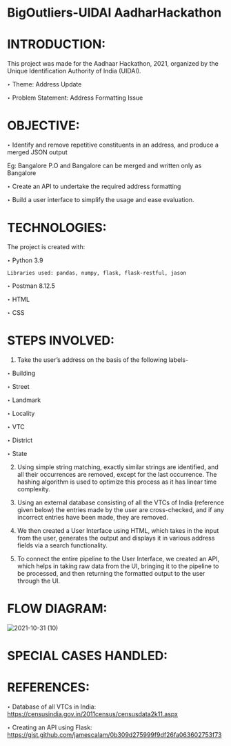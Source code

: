 # BigOutliers-UIDAI AadharHackathon
# INTRODUCTION:

This project was made for the Aadhaar Hackathon, 2021, organized by the Unique Identification Authority of India (UIDAI).

‣ Theme: Address Update

‣ Problem Statement: Address Formatting Issue


# OBJECTIVE:
‣ Identify and remove repetitive constituents in an address, and produce a merged JSON output
 
 Eg: Bangalore P.O and Bangalore can be merged and written only as Bangalore
 
 
‣ Create an API to undertake the required address formatting 

‣ Build a user interface to simplify the usage and ease evaluation.

# TECHNOLOGIES:

The project is created with:

‣ Python 3.9

    Libraries used: pandas, numpy, flask, flask-restful, jason
     
‣ Postman 8.12.5

‣ HTML

‣ CSS

# STEPS INVOLVED:

1) Take the user’s address on the basis of the following labels-

 ‣ Building 

 ‣ Street

 ‣ Landmark 

 ‣ Locality

 ‣ VTC

 ‣ District

 ‣ State

2) Using simple string matching, exactly similar strings are identified, and all their occurrences are removed, except for the last occurrence. The hashing algorithm is used to optimize this process as it has linear time complexity. 

3) Using an external database consisting of all the VTCs of India (reference given below) the entries made by the user are cross-checked, and if any incorrect entries have been made, they are removed. 


4) We then created a User Interface using HTML, which takes in the input from the user, generates the output and displays it in various address fields via a search functionality. 


5) To connect the entire pipeline to the User Interface, we created an API, which helps in taking raw data from the UI, bringing it to the pipeline to be processed, and then returning the formatted output to the user through the UI. 

# FLOW DIAGRAM:



![2021-10-31 (10)](https://user-images.githubusercontent.com/86941433/139588278-fe4515f4-c86e-410c-8d5c-e702054c6ea9.png)

# SPECIAL CASES HANDLED:

# REFERENCES: 

‣ Database of all VTCs in India: https://censusindia.gov.in/2011census/censusdata2k11.aspx

‣ Creating an API using Flask: https://gist.github.com/jamescalam/0b309d275999f9df26fa063602753f73

